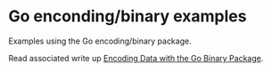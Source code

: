 # Go enconding/binary examples
Examples using the Go encoding/binary package.

Read associated write up [Encoding Data with the Go Binary Package](https://medium.com/learning-the-go-programming-language/encoding-data-with-the-go-binary-package-42c7c0eb3e7).
